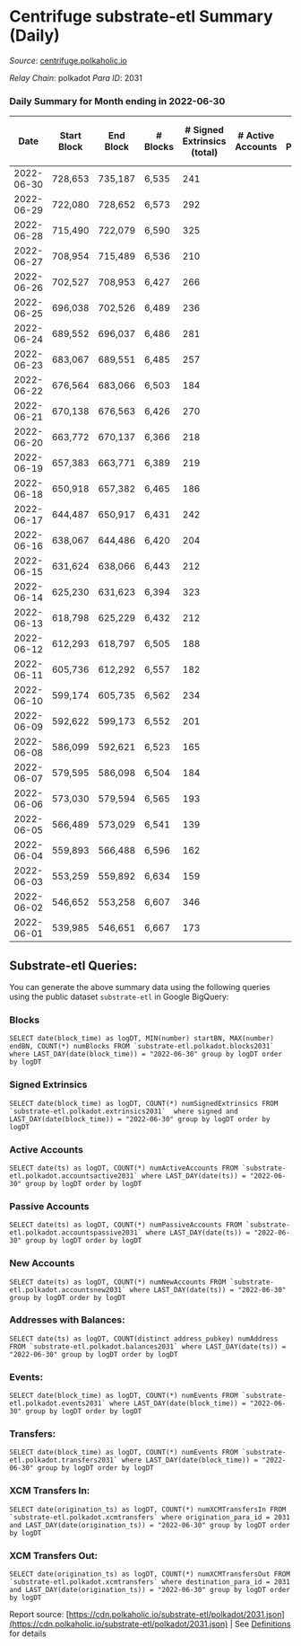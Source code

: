 # Centrifuge substrate-etl Summary (Daily)

_Source_: [centrifuge.polkaholic.io](https://centrifuge.polkaholic.io)

*Relay Chain*: polkadot
*Para ID*: 2031



### Daily Summary for Month ending in 2022-06-30


| Date | Start Block | End Block | # Blocks | # Signed Extrinsics (total) | # Active Accounts | # Passive | # New | # Addresses with Balances | # Events | # Transfers | # XCM Transfers In | # XCM Transfers Out | Issues | 
| ---- | ----------- | --------- | -------- | --------------------------- | ----------------- | --------- | ----- | ------------------------- | -------- | ----------- | ------------------ | ------------------- | ------ |
| 2022-06-30 | 728,653 | 735,187 | 6,535 | 241 |  |  |  | 41,790 | 14,150 | 158 ($865,019.73) |   |   |  |
| 2022-06-29 | 722,080 | 728,652 | 6,573 | 292 |  |  |  | 41,779 | 14,440 | 175 ($422,384.56) |   |   |  |
| 2022-06-28 | 715,490 | 722,079 | 6,590 | 325 |  |  |  | 41,768 | 14,674 | 229 ($437,141.49) |   |   |  |
| 2022-06-27 | 708,954 | 715,489 | 6,536 | 210 |  |  |  | 41,758 | 14,087 | 129 ($127,935.28) |   |   |  |
| 2022-06-26 | 702,527 | 708,953 | 6,427 | 266 |  |  |  | 41,749 | 14,141 | 184 ($247,190.53) |   |   |  |
| 2022-06-25 | 696,038 | 702,526 | 6,489 | 236 |  |  |  | 41,738 | 14,089 | 138 ($111,067.79) |   |   |  |
| 2022-06-24 | 689,552 | 696,037 | 6,486 | 281 |  |  |  | 41,727 | 14,201 | 150 ($336,708.41) |   |   |  |
| 2022-06-23 | 683,067 | 689,551 | 6,485 | 257 |  |  |  | 41,715 | 14,065 | 150 ($450,868.61) |   |   |  |
| 2022-06-22 | 676,564 | 683,066 | 6,503 | 184 |  |  |  | 41,710 | 13,908 | 144 ($537,623.37) |   |   |  |
| 2022-06-21 | 670,138 | 676,563 | 6,426 | 270 |  |  |  | 41,705 | 14,113 | 183 ($398,984.84) |   |   |  |
| 2022-06-20 | 663,772 | 670,137 | 6,366 | 218 |  |  |  | 41,692 | 13,779 | 144 ($204.76) |   |   |  |
| 2022-06-19 | 657,383 | 663,771 | 6,389 | 219 |  |  |  | 41,688 | 13,829 | 176 ($200.70) |   |   |  |
| 2022-06-18 | 650,918 | 657,382 | 6,465 | 186 |  |  |  | 41,679 | 13,778 | 154 ($454,375.55) |   |   |  |
| 2022-06-17 | 644,487 | 650,917 | 6,431 | 242 |  |  |  | 41,671 | 14,019 | 183 ($493,045.98) |   |   |  |
| 2022-06-16 | 638,067 | 644,486 | 6,420 | 204 |  |  |  | 41,668 | 13,771 | 161 ($217.05) |   |   |  |
| 2022-06-15 | 631,624 | 638,066 | 6,443 | 212 |  |  |  | 41,662 | 13,896 | 166 ($352.58) |   |   |  |
| 2022-06-14 | 625,230 | 631,623 | 6,394 | 323 |  |  |  | 41,652 | 14,277 | 237 ($453.60) |   |   |  |
| 2022-06-13 | 618,798 | 625,229 | 6,432 | 212 |  |  |  | 41,638 | 13,920 | 167 ($1,000,569.26) |   |   |  |
| 2022-06-12 | 612,293 | 618,797 | 6,505 | 188 |  |  |  | 41,622 | 13,941 | 151 ($33,421.36) |   |   |  |
| 2022-06-11 | 605,736 | 612,292 | 6,557 | 182 |  |  |  | 41,614 | 13,991 | 152 ($29,205.71) |   |   |  |
| 2022-06-10 | 599,174 | 605,735 | 6,562 | 234 |  |  |  | 41,606 | 14,313 | 177 ($518.86) |   |   |  |
| 2022-06-09 | 592,622 | 599,173 | 6,552 | 201 |  |  |  | 41,590 | 14,142 | 159 ($26,864.10) |   |   |  |
| 2022-06-08 | 586,099 | 592,621 | 6,523 | 165 |  |  |  | 41,582 | 13,912 | 111 ($3,475.89) |   |   |  |
| 2022-06-07 | 579,595 | 586,098 | 6,504 | 184 |  |  |  | 41,570 | 14,001 | 140 ($16,199.42) |   |   |  |
| 2022-06-06 | 573,030 | 579,594 | 6,565 | 193 |  |  |  | 41,555 | 14,194 | 154 ($1,156.13) |   |   |  |
| 2022-06-05 | 566,489 | 573,029 | 6,541 | 139 |  |  |  | 41,544 | 13,877 | 108 ($0.006) |   |   |  |
| 2022-06-04 | 559,893 | 566,488 | 6,596 | 162 |  |  |  | 41,541 | 14,091 | 113 ($9,630.94) |   |   |  |
| 2022-06-03 | 553,259 | 559,892 | 6,634 | 159 |  |  |  | 41,533 | 14,145 | 117 ($26,002.88) |   |   |  |
| 2022-06-02 | 546,652 | 553,258 | 6,607 | 346 |  |  |  | 41,524 | 14,936 | 228 ($73,599.17) |   |   |  |
| 2022-06-01 | 539,985 | 546,651 | 6,667 | 173 |  |  |  | 41,493 | 14,285 | 134 ($605,644.60) |   |   |  |

## Substrate-etl Queries:
You can generate the above summary data using the following queries using the public dataset `substrate-etl` in Google BigQuery:


### Blocks
```
SELECT date(block_time) as logDT, MIN(number) startBN, MAX(number) endBN, COUNT(*) numBlocks FROM `substrate-etl.polkadot.blocks2031`  where LAST_DAY(date(block_time)) = "2022-06-30" group by logDT order by logDT
```


### Signed Extrinsics
```
SELECT date(block_time) as logDT, COUNT(*) numSignedExtrinsics FROM `substrate-etl.polkadot.extrinsics2031`  where signed and LAST_DAY(date(block_time)) = "2022-06-30" group by logDT order by logDT
```


### Active Accounts
```
SELECT date(ts) as logDT, COUNT(*) numActiveAccounts FROM `substrate-etl.polkadot.accountsactive2031` where LAST_DAY(date(ts)) = "2022-06-30" group by logDT order by logDT
```


### Passive Accounts
```
SELECT date(ts) as logDT, COUNT(*) numPassiveAccounts FROM `substrate-etl.polkadot.accountspassive2031` where LAST_DAY(date(ts)) = "2022-06-30" group by logDT order by logDT
```


### New Accounts
```
SELECT date(ts) as logDT, COUNT(*) numNewAccounts FROM `substrate-etl.polkadot.accountsnew2031` where LAST_DAY(date(ts)) = "2022-06-30" group by logDT order by logDT
```


### Addresses with Balances:
```
SELECT date(ts) as logDT, COUNT(distinct address_pubkey) numAddress FROM `substrate-etl.polkadot.balances2031` where LAST_DAY(date(ts)) = "2022-06-30" group by logDT order by logDT
```


### Events:
```
SELECT date(block_time) as logDT, COUNT(*) numEvents FROM `substrate-etl.polkadot.events2031` where LAST_DAY(date(block_time)) = "2022-06-30" group by logDT order by logDT
```


### Transfers:
```
SELECT date(block_time) as logDT, COUNT(*) numEvents FROM `substrate-etl.polkadot.transfers2031` where LAST_DAY(date(block_time)) = "2022-06-30" group by logDT order by logDT
```


### XCM Transfers In:
```
SELECT date(origination_ts) as logDT, COUNT(*) numXCMTransfersIn FROM `substrate-etl.polkadot.xcmtransfers` where origination_para_id = 2031 and LAST_DAY(date(origination_ts)) = "2022-06-30" group by logDT order by logDT
```


### XCM Transfers Out:
```
SELECT date(origination_ts) as logDT, COUNT(*) numXCMTransfersOut FROM `substrate-etl.polkadot.xcmtransfers` where destination_para_id = 2031 and LAST_DAY(date(origination_ts)) = "2022-06-30" group by logDT order by logDT
```



Report source: [https://cdn.polkaholic.io/substrate-etl/polkadot/2031.json](https://cdn.polkaholic.io/substrate-etl/polkadot/2031.json) | See [Definitions](/DEFINITIONS.md) for details
